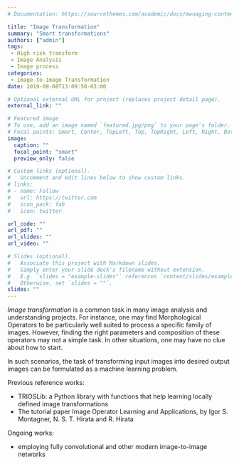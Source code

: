 ```yaml
---
# Documentation: https://sourcethemes.com/academic/docs/managing-content/

title: "Image Transformation"
summary: "Smart transformations"
authors: ["admin"]
tags: 
 - High risk transform
 - Image Analysis
 - Image process
categories: 
 - image-to-image Transformation
date: 2019-09-08T13:09:50-03:00

# Optional external URL for project (replaces project detail page).
external_link: ""

# Featured image
# To use, add an image named `featured.jpg/png` to your page's folder.
# Focal points: Smart, Center, TopLeft, Top, TopRight, Left, Right, BottomLeft, Bottom, BottomRight.
image:
  caption: ""
  focal_point: "smart"
  preview_only: false

# Custom links (optional).
#   Uncomment and edit lines below to show custom links.
# links:
# - name: Follow
#   url: https://twitter.com
#   icon_pack: fab
#   icon: twitter

url_code: ""
url_pdf: ""
url_slides: ""
url_video: ""

# Slides (optional).
#   Associate this project with Markdown slides.
#   Simply enter your slide deck's filename without extension.
#   E.g. `slides = "example-slides"` references `content/slides/example-slides.md`.
#   Otherwise, set `slides = ""`.
slides: ""
---
```


_Image transformation_ is a common task in many image analysis and understanding projects. For instance, one may find Morphological Operators to be particularly well suited to process a specific family of images. However, finding the right parameters and composition of these operators may not a simple task. In other situations, one may have no clue about how to start.

In such scenarios, the task of transforming input images into desired output images can be formulated as a machine learning problem.

Previous reference works:

 * TRIOSLib: a Python library with functions that help learning locally defined image transformations
 * The tutorial paper Image Operator Learning and Applications, by Igor S. Montagner, N. S. T. Hirata and R. Hirata

Ongoing works:

 * employing fully convolutional and other modern image-to-image networks 
